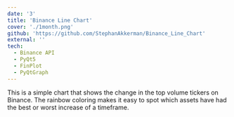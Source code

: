 ```yaml
---
date: '3'
title: 'Binance Line Chart'
cover: './1month.png'
github: 'https://github.com/StephanAkkerman/Binance_Line_Chart'
external: ''
tech:
  - Binance API
  - PyQt5
  - FinPlot
  - PyQtGraph
---
```


This is a simple chart that shows the change in the top volume tickers on Binance.
The rainbow coloring makes it easy to spot which assets have had the best or worst increase of a timeframe.
